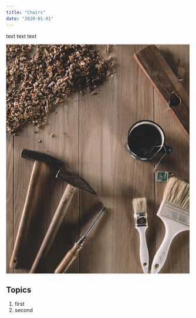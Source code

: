 ```yaml
---
title: "Chairs"
date: "2020-01-01"
---
```


text text text

![Tools](./tools.jpg)

## Topics
1. first
2. second